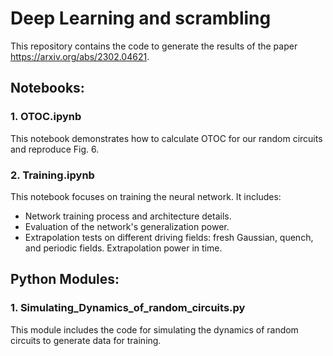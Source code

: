 
# Deep Learning and  scrambling

This repository contains the code to generate the results of the paper  https://arxiv.org/abs/2302.04621.

## Notebooks:



### 1. OTOC.ipynb
This notebook demonstrates how to calculate OTOC for our random circuits and reproduce Fig. 6.

### 2. Training.ipynb
This notebook focuses on training the neural network. It includes:
- Network training process and architecture details.
- Evaluation of the network's generalization power.
- Extrapolation tests on different driving fields: fresh Gaussian, quench, and periodic fields. Extrapolation power in time.

## Python Modules:

### 1. Simulating_Dynamics_of_random_circuits.py
This module includes the code for simulating the dynamics of random circuits to generate data for training. 





